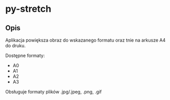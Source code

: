 # py-stretch

## Opis
Aplikacja powiększa obraz do wskazanego formatu oraz tnie na arkusze A4 do druku.

Dostępne formaty:
-  A0
-  A1
-  A2
-  A3


Obsługuje formaty plików .jpg/.jpeg, .png, .gif
